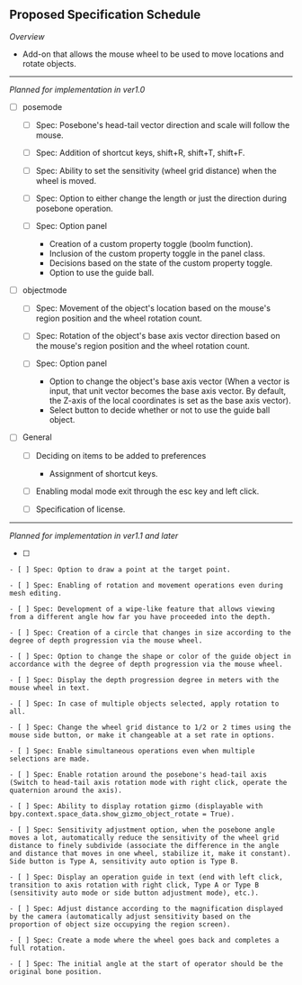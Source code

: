 ## Proposed Specification Schedule


*Overview* 

- Add-on that allows the mouse wheel to be used to move locations and rotate objects.

-----------
*Planned for implementation in ver1.0*

- [ ] posemode
	
	- [ ] Spec: Posebone's head-tail vector direction and scale will follow the mouse.

	- [ ] Spec: Addition of shortcut keys, shift+R, shift+T, shift+F.

	- [ ] Spec: Ability to set the sensitivity (wheel grid distance) when the wheel is moved.

	- [ ] Spec: Option to either change the length or just the direction during posebone operation.

	- [ ] Spec: Option panel
		- Creation of a custom property toggle (boolm function).
		- Inclusion of the custom property toggle in the panel class.
		- Decisions based on the state of the custom property toggle.
		- Option to use the guide ball.

- [ ] objectmode
	- [ ] Spec: Movement of the object's location based on the mouse's region position and the wheel rotation count.
	
	- [ ] Spec: Rotation of the object's base axis vector direction based on the mouse's region position and the wheel rotation count.

	- [ ] Spec: Option panel
		- Option to change the object's base axis vector (When a vector is input, that unit vector becomes the base axis vector. By default, the Z-axis of the local coordinates is set as the base axis vector).
		- Select button to decide whether or not to use the guide ball object.

- [ ] General
	
	- [ ] Deciding on items to be added to preferences
		- Assignment of shortcut keys.

	- [ ] Enabling modal mode exit through the esc key and left click.

	- [ ] Specification of license.


---------------------

*Planned for implementation in ver1.1 and later*

- [ ] 
	
	- [ ] Spec: Option to draw a point at the target point.

	- [ ] Spec: Enabling of rotation and movement operations even during mesh editing.

	- [ ] Spec: Development of a wipe-like feature that allows viewing from a different angle how far you have proceeded into the depth.

	- [ ] Spec: Creation of a circle that changes in size according to the degree of depth progression via the mouse wheel.

	- [ ] Spec: Option to change the shape or color of the guide object in accordance with the degree of depth progression via the mouse wheel.

	- [ ] Spec: Display the depth progression degree in meters with the mouse wheel in text.

	- [ ] Spec: In case of multiple objects selected, apply rotation to all.

	- [ ] Spec: Change the wheel grid distance to 1/2 or 2 times using the mouse side button, or make it changeable at a set rate in options.

	- [ ] Spec: Enable simultaneous operations even when multiple selections are made.

	- [ ] Spec: Enable rotation around the posebone's head-tail axis (Switch to head-tail axis rotation mode with right click, operate the quaternion around the axis).

	- [ ] Spec: Ability to display rotation gizmo (displayable with bpy.context.space_data.show_gizmo_object_rotate = True).

	- [ ] Spec: Sensitivity adjustment option, when the posebone angle moves a lot, automatically reduce the sensitivity of the wheel grid distance to finely subdivide (associate the difference in the angle and distance that moves in one wheel, stabilize it, make it constant). Side button is Type A, sensitivity auto option is Type B.

	- [ ] Spec: Display an operation guide in text (end with left click, transition to axis rotation with right click, Type A or Type B (sensitivity auto mode or side button adjustment mode), etc.).

	- [ ] Spec: Adjust distance according to the magnification displayed by the camera (automatically adjust sensitivity based on the proportion of object size occupying the region screen).

	- [ ] Spec: Create a mode where the wheel goes back and completes a full rotation.

	- [ ] Spec: The initial angle at the start of operator should be the original bone position.
